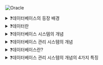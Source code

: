 ![Oracle](https://img.shields.io/badge/Oracle-F80000?style=for-the-badge&logo=oracle&logoColor=white)

<details>
<summary>❓데이터베이스의 등장 배경</summary>

>"파일에 데이터를 저장하는 것의 단점(실시간 처리 불가, 데이터 중복 문제 등)을 해결하기 위해서 새로운 데이터 처리 개념인 데이터베이스(Database)가 등장했다."

</details>

<details>
<summary>❓데이터란</summary>

>"현실 세계의 업무들을 처리하기 위해서 추출 및 가공한 정보"

</details>

<details>
<summary>❓데이터베이스 시스템의 개념</summary>

>"데이터를 중앙에서 통제할 수 있게 해서 데이터 중복 및 불일치성을 없애고, 데이터를 여러 사용자가 공동 이용하게 하며, 데이터 접근에 있어 비밀 유지가 되는 시스템"
![image](https://github.com/user-attachments/assets/50c2b465-7654-4c9b-a21f-cb4b40fa97ad)

</details>

<details>
<summary>❓데이터베이스 관리 시스템의 개념</summary>

>"DBMS라고도 불리며, 사용자와 데이터베이스를 연결시켜주는 소프트웨어 시스템이다."

</details>

<details>
<summary>❓데이터베이스란?</summary>

>"특정 기업체 조직의 응용 시스템에서 사용하기 위해 저장된 데이터의 집합"

</details>

<details>
<summary>❓데이터베이스 관리 시스템의 개념의 4가지 특징</summary>

```
1. 동일 데이터들이 원칙적으로 중복되지 않는 통합된 데이터
2. 컴퓨터가 엑세스하여 처리할 수 있는 저장 장치에 수록된 저장된 데이터
3. 기능을 수행하는데 반드시 유지해야 할 데이터베이스에 저장된 운영 데이터
4. 여러 응용 시스템들이 공동으로 소유 및 유지하는 공용 데이터
```

<details>
<summary>❓데이터베이스 언어의 개념</summary>

>"DBMS와 사용자 간의 대화 언어, 데이터베이스를 정의"

</details>

<details>
<summary>❓데이터베이스 언어의 개념</summary>

>"DBMS와 사용자 간의 대화 언어, 데이터베이스를 정의"

</details>

<details>
<summary>❓데이터베이스 언어의 개념</summary>

>"DBMS와 사용자 간의 대화 언어, DB를 정의하고 접근하기 위한 시스템과의 통신수단(DBMS 종류에 따라 다름)"

</details>
